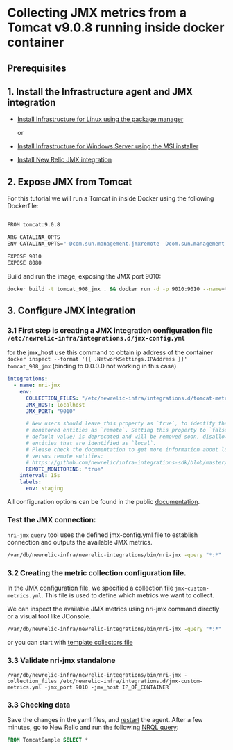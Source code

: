 # Collecting JMX metrics from a Tomcat v9.0.8 running inside docker container

## Prerequisites

##  1. <a name='InstalltheInfrastructureagent'></a>Install the Infrastructure agent and JMX integration

- [Install Infrastructure for Linux using the package manager](https://docs.newrelic.com/docs/infrastructure/install-configure-manage-infrastructure/linux-installation/install-infrastructure-linux-using-package-manager)

  or 

- [Install Infrastructure for Windows Server using the MSI installer](https://docs.newrelic.com/docs/infrastructure/install-configure-manage-infrastructure/windows-installation/install-infrastructure-windows-server-using-msi-installer)

- [Install New Relic JMX integration](https://docs.newrelic.com/docs/integrations/host-integrations/host-integrations-list/jmx-monitoring-integration#install)

## 2. Expose JMX from Tomcat

For this tutorial we will run a Tomcat in inside Docker using the following Dockerfile:

```bash

FROM tomcat:9.0.8

ARG CATALINA_OPTS
ENV CATALINA_OPTS="-Dcom.sun.management.jmxremote -Dcom.sun.management.jmxremote.local.only=false -Dcom.sun.management.jmxremote.authenticate=false -Dcom.sun.management.jmxremote.port=9010 -Dcom.sun.management.jmxremote.rmi.port=9010 -Djava.rmi.server.hostname=0.0.0.0 -Dcom.sun.management.jmxremote.ssl=false"

EXPOSE 9010
EXPOSE 8080
```

Build and run the image, exposing the JMX port 9010:

```bash
docker build -t tomcat_908_jmx . && docker run -d -p 9010:9010 --name=tomcat_908_jmx tomcat_908_jmx
```

##  3. Configure JMX integration

### 3.1 First step is creating a JMX integration configuration file `/etc/newrelic-infra/integrations.d/jmx-config.yml`

for the jmx_host use this command to obtain ip address of the container `docker inspect --format '{{ .NetworkSettings.IPAddress }}' tomcat_908_jmx` (binding to 0.0.0.0 not working in this case)

```yaml
integrations:
  - name: nri-jmx
    env:
      COLLECTION_FILES: "/etc/newrelic-infra/integrations.d/tomcat-metrics.yml"
      JMX_HOST: localhost
      JMX_PORT: "9010"

      # New users should leave this property as `true`, to identify the
      # monitored entities as `remote`. Setting this property to `false` (the
      # default value) is deprecated and will be removed soon, disallowing
      # entities that are identified as `local`.
      # Please check the documentation to get more information about local
      # versus remote entities:
      # https://github.com/newrelic/infra-integrations-sdk/blob/master/docs/entity-definition.md
      REMOTE_MONITORING: "true"
    interval: 15s
    labels:
      env: staging
```

All configuration options can be found in the public [documentation](https://docs.newrelic.com/docs/integrations/host-integrations/host-integrations-list/jmx-monitoring-integration#config).

### Test the JMX connection:

`nri-jmx` `query` tool uses the defined jmx-config.yml file to establish connection and  outputs the available JMX metrics.

```bash
/var/db/newrelic-infra/newrelic-integrations/bin/nri-jmx -query "*:*"
```

### 3.2 Creating the metric collection configuration file.

In the JMX configuration file, we specified a collection file `jmx-custom-metrics.yml`. This file is used to define which metrics we want to collect.

We can inspect the available JMX metrics using nri-jmx command directly or a visual tool like JConsole.

```bash
/var/db/newrelic-infra/newrelic-integrations/bin/nri-jmx -query "*:*"
```

or you can start with [template collectors file](../../tomcat-metrics.yml.sample)

### 3.3 Validate nri-jmx standalone

```/var/db/newrelic-infra/newrelic-integrations/bin/nri-jmx -collection_files /etc/newrelic-infra/integrations.d/jmx-custom-metrics.yml -jmx_port 9010 -jmx_host IP_OF_CONTAINER```

### 3.3 Checking data

Save the changes in the yaml files, and [restart](https://docs.newrelic.com/docs/infrastructure/install-infrastructure-agent/manage-your-agent/start-stop-restart-infrastructure-agent) the agent. After a few minutes, go to New Relic and run the following [NRQL query](https://docs.newrelic.com/docs/query-data/nrql-new-relic-query-language):

```sql 
FROM TomcatSample SELECT *
```
